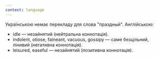 ```yaml
---
context: language
---
```


Українською немає перекладу для слова "праздный".
Англійською:
  * idle — незайнятий (нейтральна коннотація).
  * indolent, otiose, faineant, vacuous, gossipy — саме безцільний, лінивий (негативна коннотація).
  * leisured, easeful — незайнятий (позитивна коннотація).
